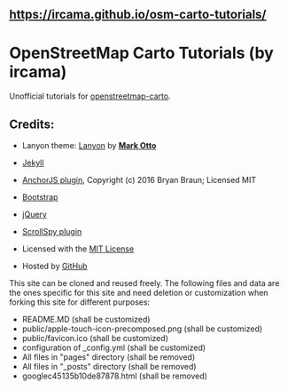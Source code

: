 ## https://ircama.github.io/osm-carto-tutorials/

# OpenStreetMap Carto Tutorials (by ircama)

Unofficial tutorials for [openstreetmap-carto](https://github.com/gravitystorm/openstreetmap-carto).

## Credits:

* Lanyon theme: [Lanyon](http://lanyon.getpoole.com) by [**Mark Otto**](https://github.com/mdo)
* [Jekyll](http://jekyllrb.com/)
* [AnchorJS plugin](https://github.com/bryanbraun/anchorjs), Copyright (c) 2016 Bryan Braun; Licensed MIT
* [Bootstrap](getbootstrap.com)
* [jQuery](https://jquery.com/)
* [ScrollSpy plugin](https://afeld.github.io/bootstrap-toc/)

* Licensed with the [MIT License](http://opensource.org/licenses/MIT)

* Hosted by [GitHub](https://github.com)

This site can be cloned and reused freely. The following files and data are the ones specific for this site and need deletion or customization when forking this site for different purposes:

- README.MD (shall be customized)
- public/apple-touch-icon-precomposed.png (shall be customized)
- public/favicon.ico (shall be customized)
- configuration of _config.yml (shall be customized)
- All files in "pages" directory (shall be removed)
- All files in "_posts" directory (shall be removed)
- googlec45135b10de87878.html (shall be removed)
